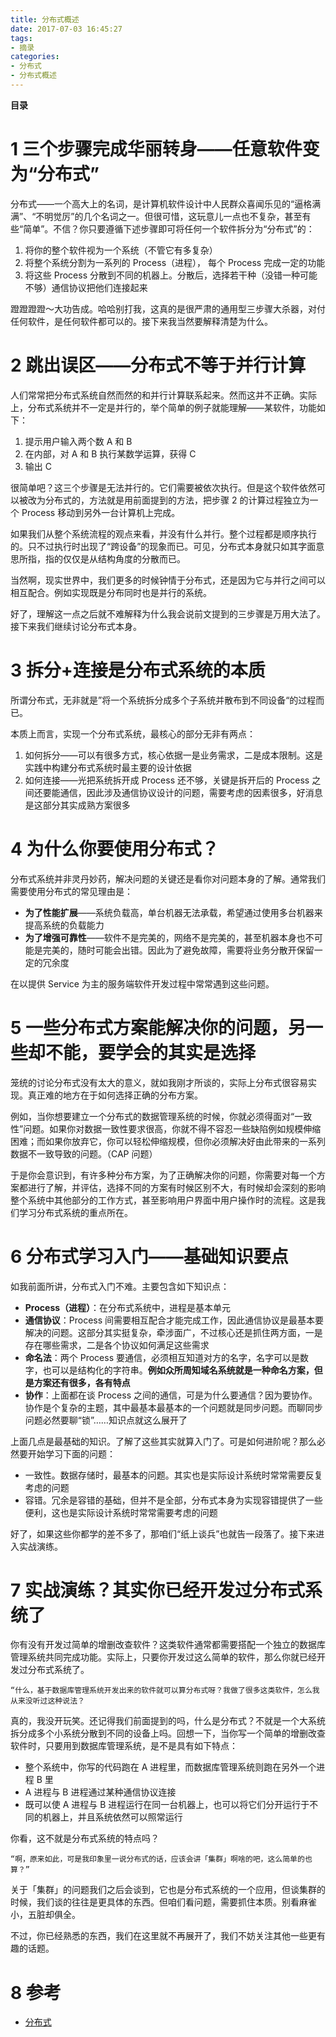 ```yaml
---
title: 分布式概述
date: 2017-07-03 16:45:27
tags: 
- 摘录
categories: 
- 分布式
- 分布式概述
---
```


__目录__

<!-- toc -->
<!--more-->

# 1 三个步骤完成华丽转身——任意软件变为“分布式”

分布式——一个高大上的名词，是计算机软件设计中人民群众喜闻乐见的“逼格满满”、“不明觉厉”的几个名词之一。但很可惜，这玩意儿一点也不复杂，甚至有些“简单”。不信？你只要遵循下述步骤即可将任何一个软件拆分为“分布式”的：

1. 将你的整个软件视为一个系统（不管它有多复杂）
1. 将整个系统分割为一系列的 Process（进程）， 每个 Process 完成一定的功能
1. 将这些 Process 分散到不同的机器上。分散后，选择若干种（没错一种可能不够）通信协议把他们连接起来

蹬蹬蹬蹬～大功告成。哈哈别打我，这真的是很严肃的通用型三步骤大杀器，对付任何软件，是任何软件都可以的。接下来我当然要解释清楚为什么。

# 2 跳出误区——分布式不等于并行计算

人们常常把分布式系统自然而然的和并行计算联系起来。然而这并不正确。实际上，分布式系统并不一定是并行的，举个简单的例子就能理解——某软件，功能如下：

1. 提示用户输入两个数 A 和 B
1. 在内部，对 A 和 B 执行某数学运算，获得 C
1. 输出 C

很简单吧？这三个步骤是无法并行的。它们需要被依次执行。但是这个软件依然可以被改为分布式的，方法就是用前面提到的方法，把步骤 2 的计算过程独立为一个 Process 移动到另外一台计算机上完成。

如果我们从整个系统流程的观点来看，并没有什么并行。整个过程都是顺序执行的。只不过执行时出现了“跨设备”的现象而已。可见，分布式本身就只如其字面意思所指，指的仅仅是从结构角度的分散而已。

当然啊，现实世界中，我们更多的时候钟情于分布式，还是因为它与并行之间可以相互配合。例如实现既是分布同时也是并行的系统。

好了，理解这一点之后就不难解释为什么我会说前文提到的三步骤是万用大法了。接下来我们继续讨论分布式本身。

# 3 拆分+连接是分布式系统的本质

所谓分布式，无非就是”将一个系统拆分成多个子系统并散布到不同设备“的过程而已。

本质上而言，实现一个分布式系统，最核心的部分无非有两点：

1. 如何拆分——可以有很多方式，核心依据一是业务需求，二是成本限制。这是实践中构建分布式系统时最主要的设计依据
1. 如何连接——光把系统拆开成 Process 还不够，关键是拆开后的 Process 之间还要能通信，因此涉及通信协议设计的问题，需要考虑的因素很多，好消息是这部分其实成熟方案很多

# 4 为什么你要使用分布式？

分布式系统并非灵丹妙药，解决问题的关键还是看你对问题本身的了解。通常我们需要使用分布式的常见理由是：

* __为了性能扩展__——系统负载高，单台机器无法承载，希望通过使用多台机器来提高系统的负载能力
* __为了增强可靠性__——软件不是完美的，网络不是完美的，甚至机器本身也不可能是完美的，随时可能会出错。因此为了避免故障，需要将业务分散开保留一定的冗余度

在以提供 Service 为主的服务端软件开发过程中常常遇到这些问题。

# 5 一些分布式方案能解决你的问题，另一些却不能，要学会的其实是选择

笼统的讨论分布式没有太大的意义，就如我刚才所谈的，实际上分布式很容易实现。真正难的地方在于如何选择正确的分布方案。

例如，当你想要建立一个分布式的数据管理系统的时候，你就必须得面对“一致性”问题。如果你对数据一致性要求很高，你就不得不容忍一些缺陷例如规模伸缩困难；而如果你放弃它，你可以轻松伸缩规模，但你必须解决好由此带来的一系列数据不一致导致的问题。（CAP 问题）

于是你会意识到，有许多种分布方案，为了正确解决你的问题，你需要对每一个方案都进行了解，并评估，选择不同的方案有时候区别不大，有时候却会深刻的影响整个系统中其他部分的工作方式，甚至影响用户界面中用户操作时的流程。这是我们学习分布式系统的重点所在。

# 6 分布式学习入门——基础知识要点

如我前面所讲，分布式入门不难。主要包含如下知识点：

* __Process（进程）__：在分布式系统中，进程是基本单元
* __通信协议__：Process 间需要相互配合才能完成工作，因此通信协议是最基本要解决的问题。这部分其实挺复杂，牵涉面广，不过核心还是抓住两方面，一是存在哪些需求，二是各个协议如何满足这些需求
* __命名法__：两个 Process 要通信，必须相互知道对方的名字，名字可以是数字，也可以是结构化的字符串。__例如众所周知域名系统就是一种命名方案，但是方案还有很多，各有特点__
* __协作__：上面都在谈 Process 之间的通信，可是为什么要通信？因为要协作。协作是个复杂的主题，其中最基本最基本的一个问题就是同步问题。而聊同步问题必然要聊“锁”……知识点就这么展开了

上面几点是最基础的知识。了解了这些其实就算入门了。可是如何进阶呢？那么必然要开始学习下面的问题：

* 一致性。数据存储时，最基本的问题。其实也是实际设计系统时常常需要反复考虑的问题
* 容错。冗余是容错的基础，但并不是全部，分布式本身为实现容错提供了一些便利，这也是实际设计系统时常常需要考虑的问题

好了，如果这些你都学的差不多了，那咱们“纸上谈兵”也就告一段落了。接下来进入实战演练。

# 7 实战演练？其实你已经开发过分布式系统了

你有没有开发过简单的增删改查软件？这类软件通常都需要搭配一个独立的数据库管理系统共同完成功能。实际上，只要你开发过这么简单的软件，那么你就已经开发过分布式系统了。

    “什么，基于数据库管理系统开发出来的软件就可以算分布式呀？我做了很多这类软件，怎么我从来没听过这种说法？

真的，我没开玩笑。还记得我们前面提到的吗，什么是分布式？不就是一个大系统拆分成多个小系统分散到不同的设备上吗。回想一下，当你写一个简单的增删改查软件时，只要用到数据库管理系统，是不是具有如下特点：

* 整个系统中，你写的代码跑在 A 进程里，而数据库管理系统则跑在另外一个进程 B 里
* A 进程与 B 进程通过某种通信协议连接
* 既可以使 A 进程与 B 进程运行在同一台机器上，也可以将它们分开运行于不同的机器上，并且系统依然可以照常运行

你看，这不就是分布式系统的特点吗？

    “啊，原来如此，可是我印象里一说分布式的话，应该会讲「集群」啊啥的吧，这么简单的也算？”

关于「集群」的问题我们之后会谈到，它也是分布式系统的一个应用，但谈集群的时候，我们谈的往往是更具体的东西。但咱们看问题，需要抓住本质。别看麻雀小，五脏却俱全。

不过，你已经熟悉的东西，我们在这里就不再展开了，我们不妨关注其他一些更有趣的话题。

# 8 参考

* [分布式](https://www.zhihu.com/question/22764869/answer/56011081)
